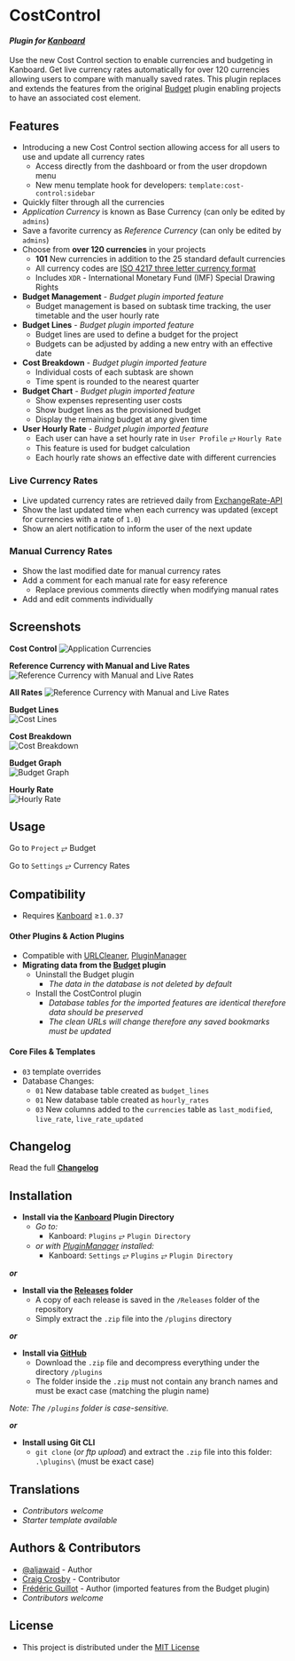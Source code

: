 # CostControl

#### _Plugin for [Kanboard](https://github.com/kanboard/kanboard "Kanboard - Kanban Project Management Software")_

Use the new Cost Control section to enable currencies and budgeting in Kanboard. Get live currency rates automatically for over 120 currencies allowing users to compare with manually saved rates. This plugin replaces and extends the features from the original [Budget](https://github.com/kanboard/plugin-budget) plugin enabling projects to have an associated cost element.


Features
-------------

- Introducing a new Cost Control section allowing access for all users to use and update all currency rates
  - Access directly from the dashboard or from the user dropdown menu
  - New menu template hook for developers: `template:cost-control:sidebar`
- Quickly filter through all the currencies
- _Application Currency_ is known as Base Currency (can only be edited by `admins`)
- Save a favorite currency as _Reference Currency_ (can only be edited by `admins`)
- Choose from **over 120 currencies** in your projects
  - **101** New currencies in addition to the 25 standard default currencies
  - All currency codes are [ISO 4217 three letter currency format](https://en.wikipedia.org/wiki/ISO_4217 "Learn more")
  - Includes `XDR` - International Monetary Fund (IMF) Special Drawing Rights
- **Budget Management** - _Budget plugin imported feature_
  - Budget management is based on subtask time tracking, the user timetable and the user hourly rate
- **Budget Lines** - _Budget plugin imported feature_
  - Budget lines are used to define a budget for the project
  - Budgets can be adjusted by adding a new entry with an effective date
- **Cost Breakdown** - _Budget plugin imported feature_
  - Individual costs of each subtask are shown
  - Time spent is rounded to the nearest quarter
- **Budget Chart** - _Budget plugin imported feature_
  - Show expenses representing user costs
  - Show budget lines as the provisioned budget
  - Display the remaining budget at any given time
- **User Hourly Rate** - _Budget plugin imported feature_
  - Each user can have a set hourly rate in `User Profile` &#10562; `Hourly Rate`
  - This feature is used for budget calculation
  - Each hourly rate shows an effective date with different currencies

### Live Currency Rates
- Live updated currency rates are retrieved daily from [ExchangeRate-API](https://www.exchangerate-api.com)
- Show the last updated time when each currency was updated (except for currencies with a rate of `1.0`)
- Show an alert notification to inform the user of the next update

### Manual Currency Rates
- Show the last modified date for manual currency rates
- Add a comment for each manual rate for easy reference
  - Replace previous comments directly when modifying manual rates
- Add and edit comments individually


Screenshots
----------

**Cost Control**
![Application Currencies](../master/Screenshots/screenshot-exchange-rates.png)

**Reference Currency with Manual and Live Rates**
![Reference Currency with Manual and Live Rates](../master/Screenshots/screenshot-app-currencies.png)

**All Rates**
![Reference Currency with Manual and Live Rates](../master/Screenshots/screenshot-rates-list.png)

**Budget Lines**  
![Cost Lines](https://cloud.githubusercontent.com/assets/323546/20451620/965a4a2e-adc9-11e6-9131-3088ce6d8d78.png "Budget plugin imported feature")

**Cost Breakdown**  
![Cost Breakdown](https://cloud.githubusercontent.com/assets/323546/20451619/9658c9ba-adc9-11e6-8dd9-97b7d01db7f2.png "Budget plugin imported feature")

**Budget Graph**  
![Budget Graph](https://cloud.githubusercontent.com/assets/323546/20451621/965c1110-adc9-11e6-925c-c37c5a738c26.png "Budget plugin imported feature")

**Hourly Rate**  
![Hourly Rate](https://cloud.githubusercontent.com/assets/323546/20451622/965da606-adc9-11e6-9537-cd987abac06d.png "Budget plugin imported feature")


Usage
-------------

Go to `Project` &#10562; Budget  

Go to `Settings` &#10562; Currency Rates


Compatibility
-------------

- Requires [Kanboard](https://github.com/kanboard/kanboard "Kanboard - Kanban Project Management Software") ≥`1.0.37`

#### Other Plugins & Action Plugins
- Compatible with [URLCleaner](https://github.com/aljawaid/URLCleaner), [PluginManager](https://github.com/aljawaid/PluginManager)
- **Migrating data from the [Budget](https://github.com/kanboard/plugin-budget) plugin**
  - Uninstall the Budget plugin
    - _The data in the database is not deleted by default_
  - Install the CostControl plugin
    - _Database tables for the imported features are identical therefore data should be preserved_
    - _The clean URLs will change therefore any saved bookmarks must be updated_
#### Core Files & Templates
- `03` template overrides
- Database Changes:
  - `01` New database table created as `budget_lines`
  - `01` New database table created as `hourly_rates`
  - `03` New columns added to the `currencies` table as `last_modified`, `live_rate`, `live_rate_updated`


Changelog
---------

Read the full [**Changelog**](../master/changelog.md "See changes")
 

Installation
------------

- **Install via the [Kanboard](https://github.com/kanboard/kanboard "Kanboard - Kanban Project Management Software") Plugin Directory**
  - _Go to:_
    - Kanboard: `Plugins` &#10562; `Plugin Directory`
  - _or with [PluginManager](https://github.com/aljawaid/PluginManager) installed:_
    - Kanboard: `Settings` &#10562; `Plugins` &#10562; `Plugin Directory`

**_or_**

- **Install via the [Releases](../master/Releases/ "A copy of each release is saved in the folder") folder**
  - A copy of each release is saved in the `/Releases` folder of the repository
  - Simply extract the `.zip` file into the `/plugins` directory

**_or_**

- **Install via [GitHub](https://github.com/ "Find the correct plugin from the list of repositories")**
  - Download the `.zip` file and decompress everything under the directory `/plugins`
  - The folder inside the `.zip` must not contain any branch names and must be exact case (matching the plugin name)

_Note: The `/plugins` folder is case-sensitive._

**_or_**

- **Install using Git CLI**
  - `git clone` (_or ftp upload_) and extract the `.zip` file into this folder: `.\plugins\` (must be exact case)


Translations
------------

- _Contributors welcome_
- _Starter template available_

Authors & Contributors
----------------------

- [@aljawaid](https://github.com/aljawaid) - Author
- [Craig Crosby](https://github.com/creecros) - Contributor
- [Frédéric Guillot](https://github.com/kanboard/plugin-budget) - Author (imported features from the Budget plugin)
- _Contributors welcome_


License
-------
- This project is distributed under the [MIT License](../master/LICENSE "Read The MIT license")
